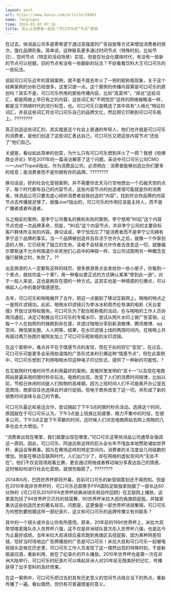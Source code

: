 ```yaml
---
layout: post
url: https://www.huxiu.com/article/28861
name: fanglopez
time: 2014-03-03 07:16
title: 怎么让消费者一起玩？可口可乐的“节点”营销
---
```

在过去，快消品公司多是寄希望于通过高强度的广告投放等方式来增加消费者的频次，强化品牌形象。简单说，这种联系更多通过时间节点（特殊时刻，比如节日），空间节点（特定的活动场景）实现，但是在社会化媒体时代，有没有一些新的节点可以挖掘，旧的节点有没有一些翻新的玩法？不妨看看饮料大王可口可乐的一些玩法。

说起可口可乐近年的营销案例，就不能不提去年火了一把的昵称瓶现象，关于这个经典案例的分析已经很多，这里只提一点。这个案例的传播内容算是可口可乐的原创吗？其实不是，可口可乐所用的那些传播内容，比如“高富帅”，“屌丝”这些词汇，都是网络上早已有之的内容，这些词汇和“不明觉厉”这样的网络缩略语一样，都是当下网络时代的流行标签，也。可口可乐只是精选了其中具有“人格化”特征的词汇，并且这些词汇符合可口可乐自己的品牌文化，然后把它印刷到可口可乐瓶上。????????

真正创造这些词汇的，其实就是这个社会上普通的年轻人，他们也许就是可口可乐的消费者，是他们创造了这些词汇表达自己，可口可乐又把这些内容节点“还给了”他们自己。

关键是，看似如此简单的创意，为什么只有可口可乐想到并火了一把？我想《哈佛商业评论》早在2011年的一篇采访解答了这个问题。采访中可口可乐公司CMO——Joe?Tripodi指出，作为消费品公司，必须明白：消费者能够创造比你们更多的信息；是消费者而不是你拥有你的品牌。????????

换句话说，好的社会化营销案例，并不需要你去天马行空地想出一个石破天惊的点子，每个时代都有自己的内容节点，这些内容节点的创造者很可能就是你的消费者。快消品公司只要去虚心倾听消费者自我创造的“内容”，找到符合你品牌的内容节点去传播就足够了。就像Joe?指出的，可口可乐的作用应该是主持人，而不是广播者或者布道者。

与之相反的案例，是李宁公司著名的换标失败的案例，李宁想用“90后”这个内容节点完成一次品牌革命，但是，“90后”这个内容节点，并非李宁公司的主要目标客户群体所主张的内容。换句话说，李宁恰恰忘了?是消费者而不是李宁公司拥有李宁这个品牌的事实。当一个品牌被创造并且存活于世许久之后，就像一个作家创造的人物，它已经有了独立的生命。读者不会轻易允许作者去改变这一切，就像福尔摩斯迷不允许柯南道尔杀死他们心目中的神探一样，当公司试图用另一种概念去强行替换之时，失败了。??

出去旅游的人一定都有这样的经历，很多旅游景点会发给你一些小册子，你每到一个景点，就给你盖一个章?，用一种看似更正式的方式确认某某“曾到此一游”。对于一般人来说，这也是刷存在感的一种方式。这其实也是一种情感的引爆点，可以唤起人心中的美好情感感觉。

去年，可口可乐和啪啪展开了合作，把这一点搬到了移动互联网上。啪啪的特点之一是照片滤镜功。此前，啪啪水印滤镜只为李冰冰和周杰伦导演的电影《天台爱情》开放过该特权服务。可口可乐为了配合昵称瓶的活动，在与啪啪的工作人员协商沟通后，决定订制推出可口可乐的专属水印，尝试从照片水印上做广告营销，让每一个人在拍照的时候刷到存在感，并透过啪啪分享到新浪微博、腾讯微博、qq空间、微信朋友圈、人人网等。结果，在水印滤镜上线的两周时间内，在啪啪上共有超过两万张图片被网友加上了可口可乐昵称瓶的水印滤镜。

在这个案例中，难点并不在于情感节点的发现，而在于如何将它“变现”。在过去，可口可乐可能更多会采用拍温情的广告形式来利引爆这种“情感节点”，但在此案例中，可口可乐想到了利用啪啪水印这种电子印记形式，提供了一种新的可能性。?

在互联网时代堆时间节点利用最好的案例，首推阿里发明的“双十一”以及现在电商网站普遍采用的限时秒杀玩法。电商的出现，改变了人们的消费时间规律，比如以前，节假日休闲时间是人们购物的高峰期，因为上班时间人们不可能离开办公室去逛商场，商家往往也选择此时进行促销。但电子商务改变了这一切，并形成了新的销售时间波峰与自己的节奏。

可口可乐最近和易迅合作，尝试搞起了下午3点的限时秒杀活动。选择这个时间，原因就在于可口可乐认为，下午3点是上班族比较疲惫、精力不集中的时段，在很多公司，下午3点正是下午茶歇的时间，这时候人们浏览电商网站去网上购物的几率也会大大增加。?

“消费者出现在哪里，我们就要出现在哪里。”可口可乐这等快消品公司通常会强调这一原则。因此，可口可乐、阿迪达斯这样的巨头会长年不惜血本地赞助诸如世界杯、奥运会等赛事。因为在赛场这样的特定空间内，消费者的关注度会几何级数的增加。但是在移动互联网时代，人们出门少了，却在网络的虚拟空间内“无处不在”。他们不仅会现场观看比赛，更会通过网络或者移动端分享表达自己的情感，这时候如何进行社会化营销，就很伤脑筋了。????????

2014年6月，巴西世界杯即将开幕，目前可口可乐的新营销策划还不得而知。但是在2010年南非世界杯时，可口可乐总部携手FIFA国际足联独家拍摄了一部长达60分钟的《可口可乐2010FIFA世界杯经典进球庆祝动作回顾》在互联网上播放，这里面包括了94世界杯贝贝托的摇篮舞、90世界杯米拉大叔的角旗扭屁股。并独家重访这些创造历史的著名球员。问题是，这更像是一部世界杯进球集锦，可口可乐为何想到要拍摄这样一部纪录片，这又和可口可乐的品牌传播又有何联系？

其中的一个镜头或许会让你有所感悟。原来，20年前的1990世界杯上，米拉大叔带领喀麦隆队杀入世界杯八强，这不仅是非洲球队首次杀入世界杯八强，也是迄今为止最好成绩。当年米拉大叔进球后喜欢跑到角旗区去扭屁股，因为某种阴差阳错，恰好当时场地边广告牌播放的广告是可口可乐！米拉大叔和可口可乐一起被电视镜头定格在历史里，可口可乐工作人员发现了这一偶然出现的特殊时刻，于是新瓶装旧酒，重新利用，放在了纪录片的开头播放。2010年世界杯也是第一次在非洲大陆举行，可口可乐的纪录片可以唤起非洲人对20年前无限美好的记忆，传播获得了出乎意料的良好效果。

在这一案例中，可口可乐把过去的具有历史意义的空间节点结合当下的热点，重新传播了一遍。看似偶然，但仍有可普遍借鉴的意义。

